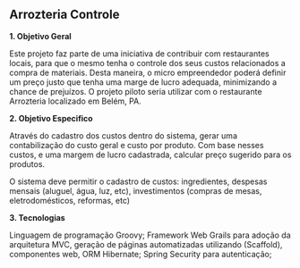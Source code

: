 ## Arrozteria Controle

**1. Objetivo Geral**

Este projeto faz parte de uma iniciativa de contribuir com restaurantes locais, para que o mesmo tenha o controle dos seus custos relacionados a compra de materiais. Desta maneira, o micro empreendedor poderá definir um preço justo que tenha uma marge de lucro adequada, minimizando a chance de prejuízos. O projeto piloto seria utilizar com o restaurante Arrozteria localizado em Belém, PA.

**2. Objetivo Especifico**

Através do cadastro dos custos dentro do sistema, gerar uma contabilização do custo geral e custo por produto. Com base nesses custos, e uma margem de lucro cadastrada, calcular preço sugerido para os produtos.

O sistema deve permitir o cadastro de custos: ingredientes, despesas mensais (aluguel, água, luz, etc), investimentos (compras de mesas, eletrodomésticos, reformas, etc)

**3. Tecnologias**

Linguagem de programação Groovy;
Framework Web Grails para adoção da arquitetura MVC, geração de páginas automatizadas utilizando (Scaffold), componentes web, ORM Hibernate;
Spring Security para autenticação;
